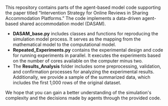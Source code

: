 This repository contains parts of the agent-based model code supporting the paper titled “Intervention Strategy for Online Reviews in Sharing Accommodation Platforms.” The code implements a data-driven agent-based shared accommodation model (DASAM).

- **DASAM_base.py** includes classes and functions for reproducing the simulation model process. It serves as the mapping from the mathematical model to the computational model.
- **Repeated_Experiments.py** contains the experimental design and code for running experiments in parallel. It executes the experiments based on the number of cores available on the computer minus two.
- The **Results_Analysis** folder includes some preprocessing, validation, and confirmation processes for analyzing the experimental results. Additionally, we provide a sample of the summarized data, which includes the first 1,000 rows of the original dataset.

We hope that you can gain a better understanding of the simulation's complexity and the decisions made by agents through the provided code.

